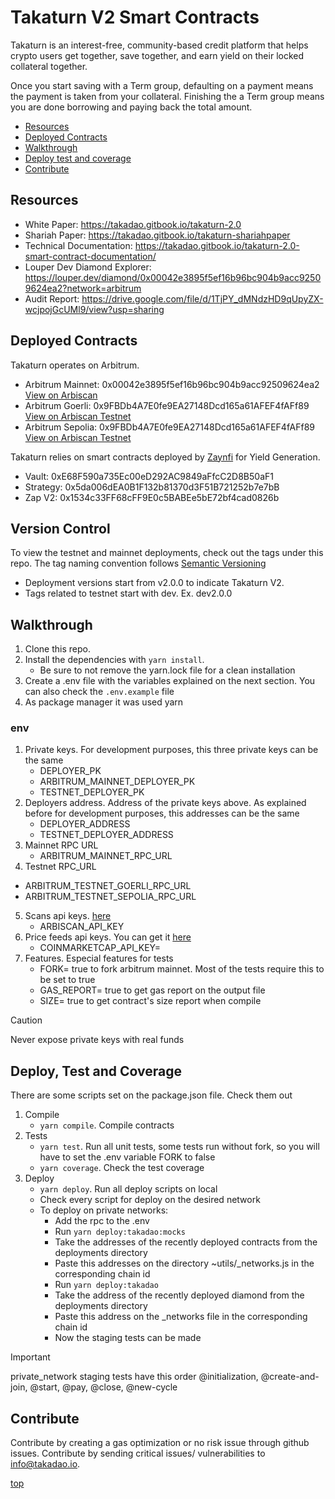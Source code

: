 # Takaturn V2 Smart Contracts 
Takaturn is an interest-free, community-based credit platform that helps crypto users get together, save together, and earn yield on their locked collateral together. 

Once you start saving with a Term group, defaulting on a payment means the payment is taken from your collateral. Finishing the a Term group means you are done borrowing and paying back the total amount. 

+ [Resources](#resources)
+ [Deployed Contracts](#deployed-contracts)
+ [Walkthrough](#walkthrough)
+ [Deploy test and coverage](#deploy-test-and-coverage)
+ [Contribute](#contribute)
     
## Resources 
* White Paper: https://takadao.gitbook.io/takaturn-2.0
* Shariah Paper: https://takadao.gitbook.io/takaturn-shariahpaper 
* Technical Documentation: https://takadao.gitbook.io/takaturn-2.0-smart-contract-documentation/
* Louper Dev Diamond Explorer: https://louper.dev/diamond/0x00042e3895f5ef16b96bc904b9acc92509624ea2?network=arbitrum
* Audit Report: https://drive.google.com/file/d/1TjPY_dMNdzHD9qUpyZX-wcjpojGcUMl9/view?usp=sharing

## Deployed Contracts
Takaturn operates on Arbitrum.  
* Arbitrum Mainnet: 0x00042e3895f5ef16b96bc904b9acc92509624ea2 [View on Arbiscan](https://arbiscan.io/address/0x00042e3895f5ef16b96bc904b9acc92509624ea2)
* Arbitrum Goerli: 0x9FBDb4A7E0fe9EA27148Dcd165a61AFEF4fAFf89 [View on Arbiscan Testnet](https://testnet.arbiscan.io/address/0x9FBDb4A7E0fe9EA27148Dcd165a61AFEF4fAFf89)
* Arbitrum Sepolia: 0x9FBDb4A7E0fe9EA27148Dcd165a61AFEF4fAFf89 [View on Arbiscan Testnet](https://sepolia.arbiscan.io/address/0x9fbdb4a7e0fe9ea27148dcd165a61afef4faff89)

Takaturn relies on smart contracts deployed by [Zaynfi](https://zayn.fi/) for Yield Generation.
* Vault: 0xE68F590a735Ec00eD292AC9849aFfcC2D8B50aF1 
* Strategy: 0x5da006dEA0B1F132b81370d3F51B721252b7e7bB 
* Zap V2: 0x1534c33FF68cFF9E0c5BABEe5bE72bf4cad0826b

## Version Control 
To view the testnet and mainnet deployments, check out the tags under this repo. The tag naming convention follows [Semantic Versioning](https://semver.org/)
* Deployment versions start from v2.0.0 to indicate Takaturn V2.
* Tags related to testnet start with dev. Ex. dev2.0.0

## Walkthrough
1. Clone this repo.
3. Install the dependencies with  `yarn install`.
    + Be sure to not remove the yarn.lock file for a clean installation
4. Create a .env file with the variables explained on the next section. You can also check the `.env.example` file
5. As package manager it was used yarn

### env
1. Private keys. For development purposes, this three private keys can be the same
    + DEPLOYER_PK
    + ARBITRUM_MAINNET_DEPLOYER_PK
    + TESTNET_DEPLOYER_PK
2. Deployers address. Address of the private keys above. As explained before for development purposes, this addresses can be the same
    + DEPLOYER_ADDRESS
    + TESTNET_DEPLOYER_ADDRESS
3. Mainnet RPC URL
    + ARBITRUM_MAINNET_RPC_URL
4. Testnet RPC_URL
 + ARBITRUM_TESTNET_GOERLI_RPC_URL
 + ARBITRUM_TESTNET_SEPOLIA_RPC_URL
5. Scans api keys. [here](https://docs.arbiscan.io/getting-started/viewing-api-usage-statistics)
    + ARBISCAN_API_KEY
6. Price feeds api keys. You can get it [here](https://coinmarketcap.com/api/)
    + COINMARKETCAP_API_KEY=
7. Features. Especial features for tests
    + FORK= true to fork arbitrum mainnet. Most of the tests require this to be set to true
    + GAS_REPORT= true to get gas report on the output file
    + SIZE= true to get contract's size report when compile

> [!CAUTION]
> Never expose private keys with real funds
    
## Deploy, Test and Coverage
There are some scripts set on the package.json file. Check them out

1. Compile
    + `yarn compile`. Compile contracts
2. Tests 
    + `yarn test`. Run all unit tests, some tests run without fork, so you will have to set the .env variable FORK to false
    + `yarn coverage`. Check the test coverage
3. Deploy
    + `yarn deploy`. Run all deploy scripts on local
    + Check every script for deploy on the desired network
    + To deploy on private networks:
        + Add the rpc to the .env
        + Run `yarn deploy:takadao:mocks`
        + Take the addresses of the recently deployed contracts from the deployments directory
        + Paste this addresses on the directory ~utils/_networks.js in the corresponding chain id
        + Run `yarn deploy:takadao`
        + Take the address of the recently deployed diamond from the deployments directory
        + Paste this address on the _networks file in the corresponding chain id
        + Now the staging tests can be made

> [!IMPORTANT]
> private_network staging tests have this order @initialization, @create-and-join, @start, @pay, @close, @new-cycle

## Contribute 
Contribute by creating a gas optimization or no risk issue through github issues. 
Contribute by sending critical issues/ vulnerabilities to info@takadao.io. 

[top](#takaturn-v2-smart-contracts)


